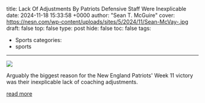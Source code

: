 title: Lack Of Adjustments By Patriots Defensive Staff Were Inexplicable
date: 2024-11-18 15:33:58 +0000
author: "Sean T. McGuire"
cover: https://nesn.com/wp-content/uploads/sites/5/2024/11/Sean-McVay-.jpg
draft: false
top: false
type: post
hide: false
toc: false
tags:
  - Sports
categories:
  - sports
---

![](https://nesn.com/wp-content/uploads/sites/5/2024/11/Sean-McVay-.jpg)

Arguably the biggest reason for the New England Patriots' Week 11 victory was their inexplicable lack of coaching adjustments.

[read more](https://nesn.com/2024/11/lack-of-adjustments-by-patriots-defensive-staff-were-inexplicable/)
